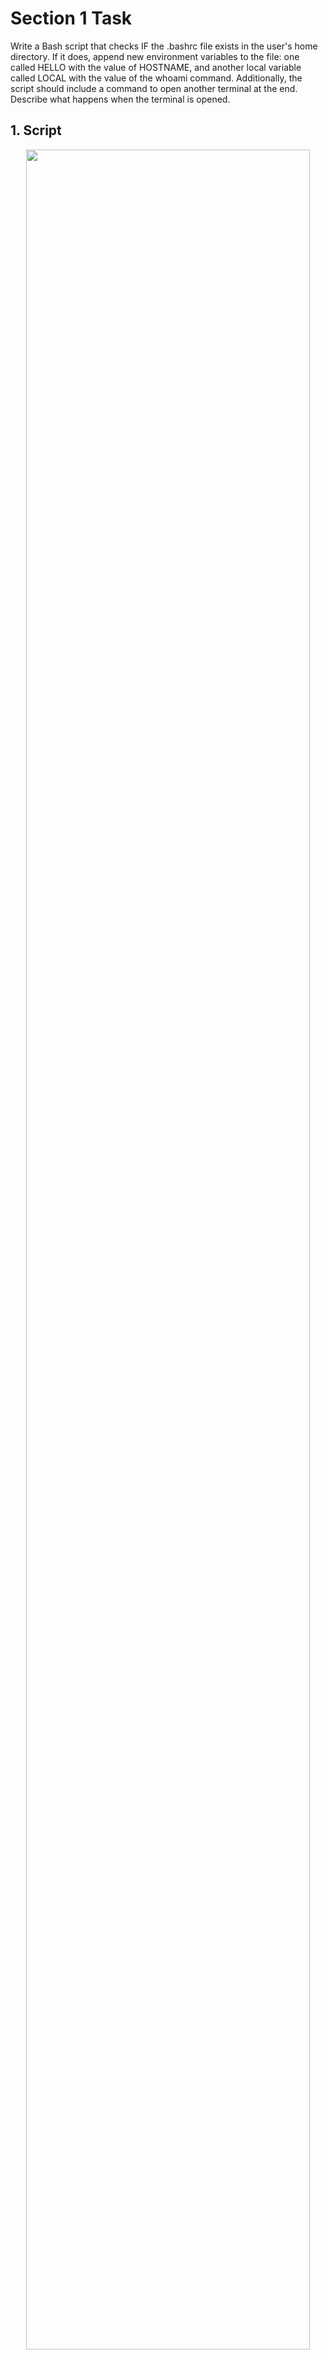 # Section 1 Task 
Write a Bash script that checks IF the .bashrc file exists in the user's home
directory. If it does, append new environment variables to the file: one called
HELLO with the value of HOSTNAME, and another local variable called LOCAL
with the value of the whoami command. Additionally, the script should include a
command to open another terminal at the end. Describe what happens when the
terminal is opened.

## 1. Script 

<p align='center'>
<img width="95%" src="./images/script.png"/>
</p> 

## 2. Run the Script 
```bash
chmod +x BashScript.sh
./BashScript.sh
```
<p align='center'>
<img width="95%" src="./images/runscript.png"/>

## 3.  Know it is work Correctley 

> Open the .bashrc after run the script 

<p align='center'>
<img width="95%" src="./images/bashrcfile.png"/>

> Check the Variable 

```bash
echo $HELLO
```
```plaintext
Awadin
```
```bash
echo $LOCAL
```
```plaintext
awadin
```

<p align='center'>
<img width="95%" src="./images/printvar.png"/>

## Explain

The script adds two environment variables to the .bashrc file: 
- one as a globally exported variable 
- and the other as a local shell variable. 
>By doing so, every new terminal instance—assuming it sources the .bashrc file—will automatically have these variables defined, ensuring consistent availability across sessions.